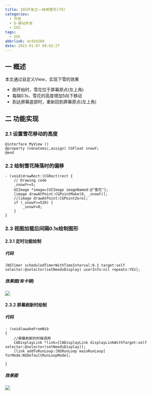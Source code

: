 ```yaml
---
title: IOS开发之——绘制雪花(79)
categories:
  - 开发
  - D-移动开发
  - IOS
tags:
  - IOS
abbrlink: dc93d260
date: 2021-01-07 09:02:27
---
```

## 一 概述

本文通过自定义View，实现下雪的效果

* 刚开始时，雪花位于屏幕原点(左上角)
* 每隔0.1s，雪花的高度增加5向下移动
* 到达屏幕底部时，重新回到屏幕原点(左上角)

<!--more-->

## 二 功能实现

### 2.1 设置雪花移动的高度

```
@interface MyView ()
@property (nonatomic,assign) CGFloat snowY;
@end
```

### 2.2 绘制雪花降落时的偏移

```
- (void)drawRect:(CGRect)rect {
    // Drawing code
    _snowY+=5;
    UIImage *image=[UIImage imageNamed:@"雪花"];
    [image drawAtPoint:CGPointMake(0, _snowY)];
    //[image drawAtPoint:CGPointZero];
    if (_snowY>=520) {
        _snowY=0;
    }
}
```

### 2.3 视图加载后间隔0.1s绘制图形

#### 2.3.1 定时功能绘制

##### 代码

```
[NSTimer scheduledTimerWithTimeInterval:0.1 target:self selector:@selector(setNeedsDisplay) userInfo:nil repeats:YES];
```

##### 效果图(有卡顿)

![][1]

#### 2.3.2 屏幕刷新时绘制
##### 代码

```
- (void)awakeFromNib
{
 	//屏幕刷新的时候调用
	CADisplayLink *link=[CADisplayLink displayLinkWithTarget:self 		selector:@selector(setNeedsDisplay)];
	[link addToRunLoop:[NSRunLoop mainRunLoop] forMode:NSDefaultRunLoopMode];
       
}
```

##### 效果图
![][2]



[1]:https://cdn.jsdelivr.net/gh/PGzxc/CDN@master/blog-ios/ios-draw-snowflake-timer.gif
[2]:https://cdn.jsdelivr.net/gh/PGzxc/CDN@master/blog-ios/ios-draw-snowflake-refresh.gif